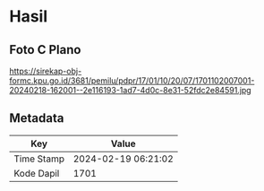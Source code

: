 # Hasil

## Foto C Plano

https://sirekap-obj-formc.kpu.go.id/3681/pemilu/pdpr/17/01/10/20/07/1701102007001-20240218-162001--2e116193-1ad7-4d0c-8e31-52fdc2e84591.jpg


## Metadata

| Key        | Value               |
| ---------- | ------------------- |
| Time Stamp | 2024-02-19 06:21:02 |
| Kode Dapil | 1701                |



